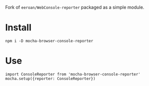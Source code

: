 
Fork of `eeroan/WebConsole-reporter` packaged as a simple module.

# Install

    npm i -D mocha-browser-console-reporter

# Use

    import ConsoleReporter from 'mocha-browser-console-reporter'
    mocha.setup({reporter: ConsoleReporter})
